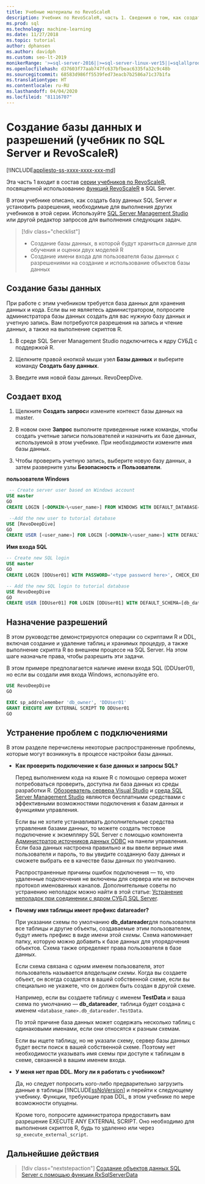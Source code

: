 ```yaml
---
title: Учебные материалы по RevoScaleR
description: Учебник по RevoScaleR, часть 1. Сведения о том, как создать базу данных SQL Server для учебников по R.
ms.prod: sql
ms.technology: machine-learning
ms.date: 11/27/2018
ms.topic: tutorial
author: dphansen
ms.author: davidph
ms.custom: seo-lt-2019
monikerRange: '>=sql-server-2016||>=sql-server-linux-ver15||=sqlallproducts-allversions'
ms.openlocfilehash: d37603f77aab747fc637bfbeac6335fa32c9c48b
ms.sourcegitcommit: 68583d986ff5539fed73eacb7b2586a71c37b1fa
ms.translationtype: HT
ms.contentlocale: ru-RU
ms.lasthandoff: 04/04/2020
ms.locfileid: "81116707"
---
```

# <a name="create-a-database-and-permissions-sql-server-and-revoscaler-tutorial"></a>Создание базы данных и разрешений (учебник по SQL Server и RevoScaleR)
[!INCLUDE[appliesto-ss-xxxx-xxxx-xxx-md](../../includes/appliesto-ss-xxxx-xxxx-xxx-md.md)]

Эта часть 1 входит в состав [серии учебников по RevoScaleR](deepdive-data-science-deep-dive-using-the-revoscaler-packages.md), посвященной использованию [функций RevoScaleR](https://docs.microsoft.com/machine-learning-server/r-reference/revoscaler/revoscaler) в SQL Server.

В этом учебнике описано, как создать базу данных SQL Server и установить разрешения, необходимые для выполнения других учебников в этой серии. Используйте [SQL Server Management Studio](https://docs.microsoft.com/sql/ssms/download-sql-server-management-studio-ssms) или другой редактор запросов для выполнения следующих задач.

> [!div class="checklist"]
> * Создание базы данных, в которой будут храниться данные для обучения и оценки двух моделей R
> * Создание имени входа для пользователя базы данных с разрешениями на создание и использование объектов базы данных
  
## <a name="create-the-database"></a>Создание базы данных

При работе с этим учебником требуется база данных для хранения данных и кода. Если вы не являетесь администратором, попросите администратора базы данных создать для вас нужную базу данных и учетную запись. Вам потребуются разрешения на запись и чтение данных, а также на выполнение скриптов R.

1. В среде SQL Server Management Studio подключитесь к ядру СУБД с поддержкой R.

2. Щелкните правой кнопкой мыши узел **Базы данных** и выберите команду **Создать базу данных**.
  
2. Введите имя новой базы данных. RevoDeepDive.
  
## <a name="create-a-login"></a>Создает вход
  
1. Щелкните **Создать запрос**и измените контекст базы данных на master.
  
2. В новом окне **Запрос** выполните приведенные ниже команды, чтобы создать учетные записи пользователей и назначить их базе данных, используемой в этом учебнике. При необходимости измените имя базы данных.

3. Чтобы проверить учетную запись, выберите новую базу данных, а затем разверните узлы **Безопасность** и **Пользователи**.
  
**пользователя Windows**
  
```sql
 -- Create server user based on Windows account
USE master
GO
CREATE LOGIN [<DOMAIN>\<user_name>] FROM WINDOWS WITH DEFAULT_DATABASE=[RevoDeepDive]

 --Add the new user to tutorial database
USE [RevoDeepDive]
GO
CREATE USER [<user_name>] FOR LOGIN [<DOMAIN>\<user_name>] WITH DEFAULT_SCHEMA=[db_datareader]
```

**Имя входа SQL**

```sql
-- Create new SQL login
USE master
GO
CREATE LOGIN [DDUser01] WITH PASSWORD='<type password here>', CHECK_EXPIRATION=OFF, CHECK_POLICY=OFF;

-- Add the new SQL login to tutorial database
USE RevoDeepDive
GO
CREATE USER [DDUser01] FOR LOGIN [DDUser01] WITH DEFAULT_SCHEMA=[db_datareader]
```

## <a name="assign-permissions"></a>Назначение разрешений

В этом руководстве демонстрируются операции со скриптами R и DDL, включая создание и удаление таблиц и хранимых процедур, а также выполнение скрипта R во внешнем процессе на SQL Server. На этом шаге назначьте права, чтобы разрешить эти задачи.

В этом примере предполагается наличие имени входа SQL (DDUser01), но если вы создали имя входа Windows, используйте его.

```sql
USE RevoDeepDive
GO

EXEC sp_addrolemember 'db_owner', 'DDUser01'
GRANT EXECUTE ANY EXTERNAL SCRIPT TO DDUser01
GO
```

## <a name="troubleshoot-connections"></a>Устранение проблем с подключениями

В этом разделе перечислены некоторые распространенные проблемы, которые могут возникнуть в процессе настройки базы данных.

- **Как проверить подключение к базе данных и запросы SQL?**
  
    Перед выполнением кода на языке R с помощью сервера может потребоваться проверить, доступна ли база данных из среды разработки R. [Обозреватель сервера Visual Studio](https://docs.microsoft.com/previous-versions/x603htbk(v=vs.140)) и [среда SQL Server Management Studio](../../ssms/download-sql-server-management-studio-ssms.md) являются бесплатными средствами с эффективными возможностями подключения к базам данных и функциями управления.
  
    Если вы не хотите устанавливать дополнительные средства управления базами данных, то можете создать тестовое подключение к экземпляру SQL Server с помощью компонента [Администратор источников данных ODBC](https://docs.microsoft.com/sql/odbc/admin/odbc-data-source-administrator?view=sql-server-2017) на панели управления. Если база данных настроена правильно и вы ввели верные имя пользователя и пароль, то вы увидите созданную базу данных и сможете выбрать ее в качестве базы данных по умолчанию.
  
    Распространенные причины ошибок подключения — то, что удаленные подключения не включены для сервера или не включен протокол именованных каналов. Дополнительные советы по устранению неполадок можно найти в этой статье: [Устранение неполадок при соединении с ядром СУБД SQL Server](https://docs.microsoft.com/sql/database-engine/configure-windows/troubleshoot-connecting-to-the-sql-server-database-engine).
  
- **Почему имя таблицы имеет префикс datareader?**
  
    При указании схемы по умолчанию **db_datareader**для пользователя все таблицы и другие объекты, создаваемые этим пользователем, будут иметь префикс в виде имени этой *схемы*. Схема напоминает папку, которую можно добавить к базе данных для упорядочения объектов. Схема также определяет права пользователя в базе данных.
  
    Если схема связана с одним именем пользователя, этот пользователь называется _владельцем схемы_. Когда вы создаете объект, он всегда создается в вашей собственной схеме, если вы специально не укажете, что он должен быть создан в другой схеме.
  
    Например, если вы создаете таблицу с именем **TestData** и ваша схема по умолчанию — **db_datareader**, таблица будет создана с именем `<database_name>.db_datareader.TestData`.
  
    По этой причине база данных может содержать несколько таблиц с одинаковыми именами, если они относятся к разным схемам.
   
    Если вы ищете таблицу, но не указали схему, сервер базы данных будет вести поиск в вашей собственной схеме. Поэтому нет необходимости указывать имя схемы при доступе к таблицам в схеме, связанной в вашим именем входа.
  
- **У меня нет прав DDL. Могу ли я работать с учебником?**
  
    Да, но следует попросить кого-либо предварительно загрузить данные в таблицы [!INCLUDE[ssNoVersion](../../includes/ssnoversion-md.md)] и перейти к следующему учебнику. Функции, требующие прав DDL, в этом учебнике по мере возможности опущены.

    Кроме того, попросите администратора предоставить вам разрешение EXECUTE ANY EXTERNAL SCRIPT. Оно необходимо для выполнения скриптов R, будь то удаленно или через `sp_execute_external_script`.

## <a name="next-steps"></a>Дальнейшие действия

> [!div class="nextstepaction"]
> [Создание объектов данных SQL Server с помощью функции RxSqlServerData](../../machine-learning/tutorials/deepdive-create-sql-server-data-objects-using-rxsqlserverdata.md)